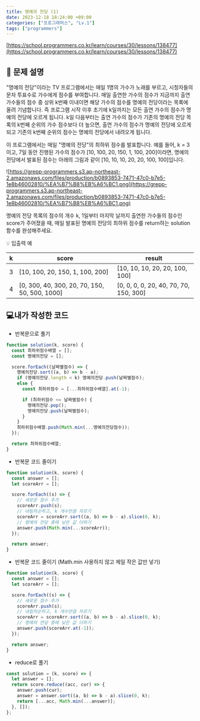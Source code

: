 ```yaml
---
title: 명예의 전당 (1)
date: 2023-12-18 18:24:00 +09:00
categories: ["프로그래머스", "Lv.1"]
tags: ["programmers"]
---
```


[https://school.programmers.co.kr/learn/courses/30/lessons/138477](https://school.programmers.co.kr/learn/courses/30/lessons/138477)

## 📔 문제 설명

"명예의 전당"이라는 TV 프로그램에서는 매일 1명의 가수가 노래를 부르고, 시청자들의 문자 투표수로 가수에게 점수를 부여합니다. 매일 출연한 가수의 점수가 지금까지 출연 가수들의 점수 중 상위 k번째 이내이면 해당 가수의 점수를 명예의 전당이라는 목록에 올려 기념합니다. 즉 프로그램 시작 이후 초기에 k일까지는 모든 출연 가수의 점수가 명예의 전당에 오르게 됩니다. k일 다음부터는 출연 가수의 점수가 기존의 명예의 전당 목록의 k번째 순위의 가수 점수보다 더 높으면, 출연 가수의 점수가 명예의 전당에 오르게 되고 기존의 k번째 순위의 점수는 명예의 전당에서 내려오게 됩니다.

이 프로그램에서는 매일 "명예의 전당"의 최하위 점수를 발표합니다. 예를 들어, k = 3이고, 7일 동안 진행된 가수의 점수가 [10, 100, 20, 150, 1, 100, 200]이라면, 명예의 전당에서 발표된 점수는 아래의 그림과 같이 [10, 10, 10, 20, 20, 100, 100]입니다.

![https://grepp-programmers.s3.ap-northeast-2.amazonaws.com/files/production/b0893853-7471-47c0-b7e5-1e8b46002810/%EA%B7%B8%EB%A6%BC1.png](https://grepp-programmers.s3.ap-northeast-2.amazonaws.com/files/production/b0893853-7471-47c0-b7e5-1e8b46002810/%EA%B7%B8%EB%A6%BC1.png)

명예의 전당 목록의 점수의 개수 k, 1일부터 마지막 날까지 출연한 가수들의 점수인 score가 주어졌을 때, 매일 발표된 명예의 전당의 최하위 점수를 return하는 solution 함수를 완성해주세요.

💡 입출력 예

| k   | score                                         | result                                 |
| --- | --------------------------------------------- | -------------------------------------- |
| 3   | [10, 100, 20, 150, 1, 100, 200]               | [10, 10, 10, 20, 20, 100, 100]         |
| 4   | [0, 300, 40, 300, 20, 70, 150, 50, 500, 1000] | [0, 0, 0, 0, 20, 40, 70, 70, 150, 300] |

## 💻내가 작성한 코드

- 반복문으로 풀기

```js
function solution(k, score) {
  const 최하위점수배열 = [];
  const 명예의전당 = [];

  score.forEach((날짜별점수) => {
    명예의전당.sort((a, b) => b - a);
    if (명예의전당.length < k) 명예의전당.push(날짜별점수);
    else {
      const 최하위점수 = [...최하위점수배열].at(-1);

      if (최하위점수 <= 날짜별점수) {
        명예의전당.pop();
        명예의전당.push(날짜별점수);
      }
    }
    최하위점수배열.push(Math.min(...명예의전당점수));
  });

  return 최하위점수배열;
}
```

- 반복문 코드 줄이기

```js
function solution(k, score) {
  const answer = [];
  let scoreArr = [];

  score.forEach((s) => {
    // 새로운 점수 추가
    scoreArr.push(s);
    // 내림차순하고, k 개수만큼 자르기
    scoreArr = scoreArr.sort((a, b) => b - a).slice(0, k);
    // 명예의 전당 중에 낮은 값 더하기
    answer.push(Math.min(...scoreArr));
  });

  return answer;
}
```

- 반복문 코드 줄이기 (Math.min 사용하지 않고 제일 작은 값만 넣기)

```js
function solution(k, score) {
  const answer = [];
  let scoreArr = [];

  score.forEach((s) => {
    // 새로운 점수 추가
    scoreArr.push(s);
    // 내림차순하고, k 개수만큼 자르기
    scoreArr = scoreArr.sort((a, b) => b - a).slice(0, k);
    // 명예의 전당 중에 낮은 값 더하기
    answer.push(scoreArr.at(-1));
  });

  return answer;
}
```

- reduce로 풀기

```js
const solution = (k, score) => {
  let answer = [];
  return score.reduce((acc, cur) => {
    answer.push(cur);
    answer = answer.sort((a, b) => b - a).slice(0, k);
    return [...acc, Math.min(...answer)];
  }, []);
};
```
